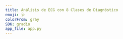 ```yaml
---
title: Análisis de ECG con 8 Clases de Diagnóstico
emoji: 🩺
colorFrom: gray
SDK: gradio
app_file: app.py
---
```




